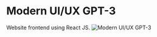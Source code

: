 # Modern UI/UX GPT-3
Website frontend using React JS.
![Modern UI/UX GPT-3](https://i.ibb.co/TR5LW9z/image.png)
